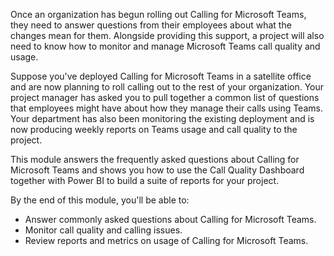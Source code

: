 Once an organization has begun rolling out Calling for Microsoft Teams, they need to answer questions from their employees about what the changes mean for them. Alongside providing this support, a project will also need to know how to monitor and manage Microsoft Teams call quality and usage.

Suppose you've deployed Calling for Microsoft Teams in a satellite office and are now planning to roll calling out to the rest of your organization. Your project manager has asked you to pull together a common list of questions that employees might have about how they manage their calls using Teams. Your department has also been monitoring the existing deployment and is now producing weekly reports on Teams usage and call quality to the project.

This module answers the frequently asked questions about Calling for Microsoft Teams and shows you how to use the Call Quality Dashboard together with Power BI to build a suite of reports for your project.

By the end of this module, you'll be able to:

- Answer commonly asked questions about Calling for Microsoft Teams.
- Monitor call quality and calling issues.
- Review reports and metrics on usage of Calling for Microsoft Teams.
